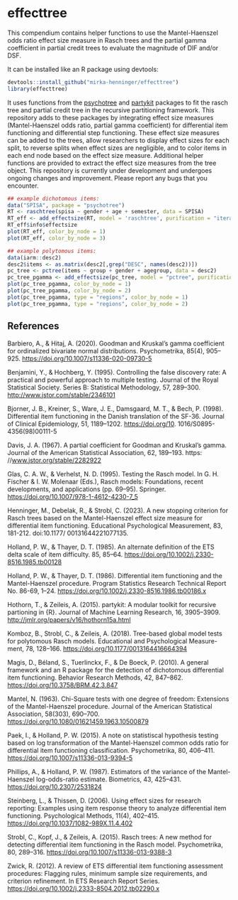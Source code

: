 # effecttree

This compendium contains helper functions to use the Mantel-Haenszel odds ratio effect size measure in Rasch trees and the partial gamma coefficient in partial credit trees to evaluate the magnitude of DIF and/or DSF.

It can be installed like an R package using devtools: 
``` r
devtools::install_github("mirka-henninger/effecttree")
library(effecttree)
```

It uses functions from the [psychotree](https://github.com/cran/psychotree/) and [partykit](https://github.com/cran/partykit) packages to fit the rasch tree and partial credit tree in the recursive partitioning framework. This repository adds to these packages by integrating effect size measures (Mantel-Haenszel odds ratio, partial gamma coefficient) for differential item functioning and differential step functioning. These effect size measures can be added to the trees, allow researchers to display effect sizes for each split, to reverse splits when effect sizes are negligible, and to color items in each end node based on the effect size measure. Additional helper functions are provided to extract the effect size measures from the tree object. This repository is currently under development and undergoes ongoing changes and improvement. Please report any bugs that you encounter. 

``` r
## example dichotomous items: 
data("SPISA", package = "psychotree")
RT <- raschtree(spisa ~ gender + age + semester, data = SPISA)
RT_eff <- add_effectsize(RT, model = 'raschtree', purification = "iterative", p.adj = "fdr", reverse_splits = FALSE, direction = "topdown")
RT_eff$info$effectsize
plot(RT_eff, color_by_node = 1)
plot(RT_eff, color_by_node = 3)

## example polytomous items: 
data(iarm::desc2)
desc2$items <- as.matrix(desc2[,grep("DESC", names(desc2))])
pc_tree <- pctree(items ~ group + gender + agegroup, data = desc2)
pc_tree_pgamma <- add_effectsize(pc_tree, model = "pctree", purification = "iterative", p.adj = "fdr", reverse_splits = TRUE, direction = "topdown")
plot(pc_tree_pgamma, color_by_node = 1)
plot(pc_tree_pgamma, color_by_node = 2)
plot(pc_tree_pgamma, type = "regions", color_by_node = 1)
plot(pc_tree_pgamma, type = "regions", color_by_node = 2)
```

## References
Barbiero, A., & Hitaj, A. (2020). Goodman and Kruskal’s gamma coefficient for ordinalized bivariate normal distributions. Psychometrika, 85(4), 905–925. https://doi.org/10.1007/s11336-020-09730-5

Benjamini, Y., & Hochberg, Y. (1995). Controlling the false discovery rate: A practical and powerful approach to multiple testing. Journal of the Royal Statistical Society. Series B: Statistical Methodology, 57, 289–300. http://www.jstor.com/stable/2346101

Bjorner, J. B., Kreiner, S., Ware, J. E., Damsgaard, M. T., & Bech, P. (1998). Differential item functioning in the Danish translation of the SF-36. Journal of Clinical Epidemiology, 51, 1189–1202. https://doi.org/10. 1016/S0895-4356(98)00111-5

Davis, J. A. (1967). A partial coefficient for Goodman and Kruskal’s gamma. Journal of the American Statistical Association, 62, 189–193. https: //www.jstor.org/stable/2282922

Glas, C. A. W., & Verhelst, N. D. (1995). Testing the Rasch model. In G. H. Fischer & I. W. Molenaar (Eds.), Rasch models: Foundations, recent developments, and applications (pp. 69–95). Springer. https://doi.org/10.1007/978-1-4612-4230-7_5

Henninger, M., Debelak, R., & Strobl, C. (2023). A new stopping criterion for Rasch trees based on the Mantel-Haenszel effect size measure for differential item functioning. Educational Psychological Measurement, 83, 181-212. doi:10.1177/ 00131644221077135.

Holland, P. W., & Thayer, D. T. (1985). An alternate definition of the ETS delta scale of item difficulty. 85, 85–64. https://doi.org/10.1002/j.2330-8516.1985.tb00128

Holland, P. W., & Thayer, D. T. (1986). Differential item functioning and the Mantel-Haenszel procedure. Program Statistics Research Technical Report No. 86-69, 1–24. https://doi.org/10.1002/j.2330-8516.1986.tb00186.x

Hothorn, T., & Zeileis, A. (2015). partykit: A modular toolkit for recursive partioning in {R}. Journal of Machine Learning Research, 16, 3905–3909. http://jmlr.org/papers/v16/hothorn15a.html

Komboz, B., Strobl, C., & Zeileis, A. (2018). Tree-based global model tests for polytomous Rasch models. Educational and Psychological Measure- ment, 78, 128–166. https://doi.org/10.1177/0013164416664394

Magis, D., Béland, S., Tuerlinckx, F., & De Boeck, P. (2010). A general framework and an R package for the detection of dichotomous differential item functioning. Behavior Research Methods, 42, 847–862. https://doi.org/10.3758/BRM.42.3.847

Mantel, N. (1963). Chi-Square tests with one degree of freedom: Extensions of the Mantel-Haenszel procedure. Journal of the American Statistical Association, 58(303), 690–700. https://doi.org/10.1080/01621459.1963.10500879

Paek, I., & Holland, P. W. (2015). A note on statistiscal hypothesis testing based on log transformation of the Mantel-Haenszel common odds ratio for differential item functioning classification. Psychometrika, 80, 406–411. https://doi.org/10.1007/s11336-013-9394-5

Phillips, A., & Holland, P. W. (1987). Estimators of the variance of the Mantel-Haenszel log-odds-ratio estimate. Biometrics, 43, 425–431. https://doi.org/10.2307/2531824

Steinberg, L., & Thissen, D. (2006). Using effect sizes for research reporting: Examples using item response theory to analyze differential item functioning. Psychological Methods, 11(4), 402–415. https://doi.org/10.1037/1082-989X.11.4.402

Strobl, C., Kopf, J., & Zeileis, A. (2015). Rasch trees: A new method for detecting differential item functioning in the Rasch model. Psychometrika, 80, 289–316. https://doi.org/10.1007/s11336-013-9388-3

Zwick, R. (2012). A review of ETS differential item functioning assessment procedures: Flagging rules, minimum sample size requirements, and criterion refinement. In ETS Research Report Series. https://doi.org/10.1002/j.2333-8504.2012.tb02290.x
